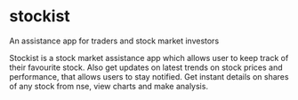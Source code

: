 # stockist

An assistance app for traders and stock market investors


Stockist is a stock market assistance app which allows user to keep track of their favourite stock. 
Also get updates on latest trends on stock prices and performance, that allows users to stay notified.
Get instant details on shares of any stock from nse, view charts and make analysis. 

